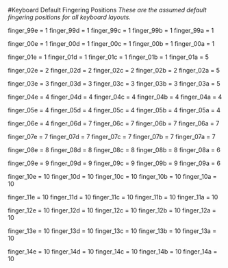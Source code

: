 #Keyboard Default Fingering Positions
_These are the assumed default fingering positions for all keyboard layouts._

finger_99e = 1
finger_99d = 1
finger_99c = 1
finger_99b = 1
finger_99a = 1

finger_00e = 1
finger_00d = 1
finger_00c = 1
finger_00b = 1
finger_00a = 1

finger_01e = 1
finger_01d = 1
finger_01c = 1
finger_01b = 1
finger_01a = 5

finger_02e = 2
finger_02d = 2
finger_02c = 2
finger_02b = 2
finger_02a = 5

finger_03e = 3
finger_03d = 3
finger_03c = 3
finger_03b = 3
finger_03a = 5

finger_04e = 4
finger_04d = 4
finger_04c = 4
finger_04b = 4
finger_04a = 4

finger_05e = 4
finger_05d = 4
finger_05c = 4
finger_05b = 4
finger_05a = 4

finger_06e = 4
finger_06d = 7
finger_06c = 7
finger_06b = 7
finger_06a = 7

finger_07e = 7
finger_07d = 7
finger_07c = 7
finger_07b = 7
finger_07a = 7

finger_08e = 8
finger_08d = 8
finger_08c = 8
finger_08b = 8
finger_08a = 6

finger_09e = 9
finger_09d = 9
finger_09c = 9
finger_09b = 9
finger_09a = 6

finger_10e = 10
finger_10d = 10
finger_10c = 10
finger_10b = 10
finger_10a = 10

finger_11e = 10
finger_11d = 10
finger_11c = 10
finger_11b = 10
finger_11a = 10

finger_12e = 10
finger_12d = 10
finger_12c = 10
finger_12b = 10
finger_12a = 10

finger_13e = 10
finger_13d = 10
finger_13c = 10
finger_13b = 10
finger_13a = 10

finger_14e = 10
finger_14d = 10
finger_14c = 10
finger_14b = 10
finger_14a = 10
